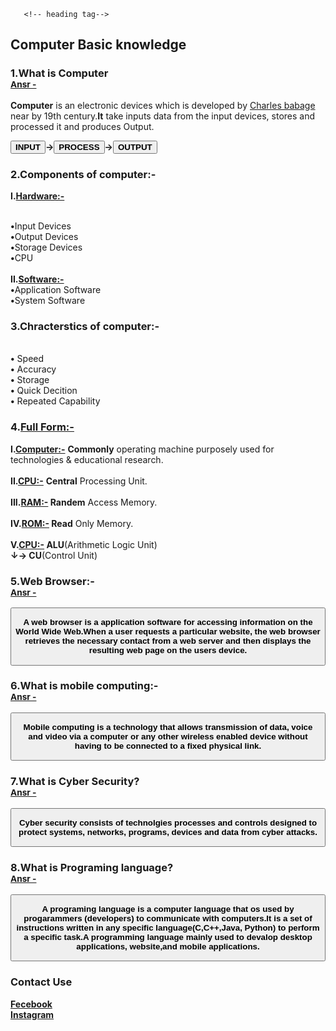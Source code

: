 
<html>




       <!-- heading tag-->
  <body>


<h2>  Computer Basic knowledge </h2>    
  
<h3>1.What is Computer<br> <Small><u>Ansr -</u></small> </h3> 
 <p><b> Computer</b> is an electronic devices which is developed by <u>Charles babage</u> near by 19th century.<b>It</b> take inputs data from the input devices, stores and processed it and produces Output.</p>
 <button class="px-3 py-2 lg:px-4 lg:py-3 bg-gray-900 text-gray-200 text-xs font-semibold rounded hover:bg-gray-800"><b>INPUT</b></button><b>&rarr;</b><button class="px-3 py-2 lg:px-4 lg:py-3 bg-gray-900 text-gray-200 text-xs font-semibold rounded hover:bg-gray-800"><b>PROCESS</b></button><b>&rarr;</b><button class="px-3 py-2 lg:px-4 lg:py-3 bg-gray-900 text-gray-200 text-xs font-semibold rounded hover:bg-gray-800"><b>OUTPUT</b></button>


<h3>2.Components of computer:-</h3>

 <b>I.<u>Hardware:-</u></b>
    
<br><b>•</b>Input Devices
<br><b>•</b>Output Devices
<br><b>•</b>Storage Devices
<br><b>•</b>CPU </br>
<br>
<b>II.<u>Software:-</u></b>
<br><b>•</b>Application Software
<br><b>•</b>System Software<br>

<h3>3.Chracterstics of computer:-</h3>
 
<br><b>•</b> Speed
<br><b>•</b> Accuracy
<br><b>•</b> Storage
<br><b>•</b> Quick Decition 
<br><b>•</b> Repeated Capability </br>

<h3>4.<u>Full Form:-</u></h3>
 
 <b>I.<u>Computer:-</u></b> <b>Commonly</b> operating machine purposely used for technologies & educational research.<br>
 <br>
<b>II.<u>CPU:-</u></b>  <b> Central</b> Processing Unit.<br>
<br>
<b>III.<u>RAM:-</u></b><b> Randem</b> Access Memory.<br>
<br>
<b>IV.<u>ROM:-</u></b><b> Read</b> Only Memory.<br>
<br>
<b>V.<u>CPU:-</u></b><b> ALU</b>(Arithmetic Logic Unit)<br><b>&darr;&rarr;</b><b> CU</b>(Control Unit)
       
 <h3>5.Web Browser:-<br> <Small><u>Ansr -</u></small> </h3>
 <button class="px-3 py-2 lg:px-4 lg:py-3 bg-gray-900 text-gray-200 text-xs font-semibold rounded hover:bg-gray-800"><b><p>A web browser is a application software for accessing information on the World Wide Web.When a user requests a particular website, the web browser retrieves the necessary contact from a web server and then displays the resulting web page on the users device.</p></b> </button>
 
 <h3>6.What is mobile computing:-<br> <small><u>Ansr -</u></small></h3> 
 <button class="px-3 py-2 lg:px-4 lg:py-3 bg-gray-900 text-gray-200 text-xs font-semibold rounded hover:bg-gray-800"><b><p>Mobile computing is a technology that allows transmission of data, voice and video via a computer or any other wireless enabled device without having to be connected to a fixed physical link.</p></b></button>

  <h3>7.What is Cyber Security?<br> <small><u>Ansr -</u></small></h3> 
 <button class="px-3 py-2 lg:px-4 lg:py-3 bg-gray-900 text-gray-200 text-xs font-semibold rounded hover:bg-gray-800"><b><p>Cyber security consists of technolgies processes and controls designed to protect systems, networks, programs, devices and data from cyber attacks.</p></b></button>
 
 <h3>8.What is Programing language?<br> <small><u>Ansr -</u></small></h3> 
 <button class="px-3 py-2 lg:px-4 lg:py-3 bg-gray-900 text-gray-200 text-xs font-semibold rounded hover:bg-gray-800"><b><p>A programing language is a computer language that os used by progarammers (developers) to communicate with computers.It is a set of instructions written in any specific language(C,C++,Java, Python) to perform a specific task.A programming language mainly used to devalop desktop applications, website,and mobile applications.</p> </button>
 


  

           
<!-- Social media tag-->
<h3>Contact Use </h3>
 <a href="https://www.facebook.com/profile.php?id=100054229745076">Fecebook</a> <br>
 <a href="https://instagram.com/its_vivek_492?igshid=YmMyMTA2M2Y=">Instagram</a>
 </br>
       </body>
       </html>
 


           
 






